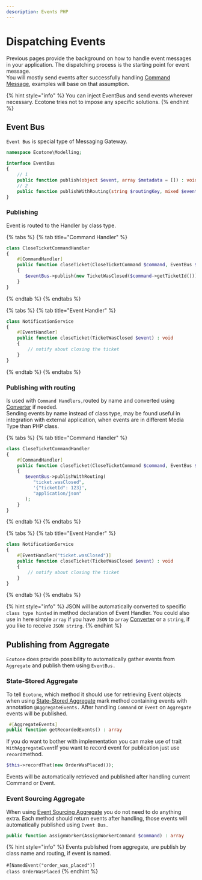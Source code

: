 ```yaml
---
description: Events PHP
---
```


# Dispatching Events

Previous pages provide the background on how to handle event messages in your application. The dispatching process is the starting point for event message.\
You will mostly send events after successfully handling [Command Message](../command-handling/), examples will base on that assumption.

{% hint style="info" %}
You can inject EventBus and send events wherever necessary. Ecotone tries not to impose any  specific solutions.
{% endhint %}

## Event Bus

`Event Bus` is special type of Messaging Gateway.&#x20;

```php
namespace Ecotone\Modelling;

interface EventBus
{
    // 1
    public function publish(object $event, array $metadata = []) : void;
    // 2
    public function publishWithRouting(string $routingKey, mixed $event = [], string $eventMediaType = MediaType::APPLICATION_X_PHP, array $metadata = []) : void;
}
```

### Publishing&#x20;

Event is routed to the Handler by class type.

{% tabs %}
{% tab title="Command Handler" %}
```php
class CloseTicketCommandHandler
{   
    #[CommandHandler]
    public function closeTicket(CloseTicketCommand $command, EventBus $eventBus) : void
    {
       $eventBus->publish(new TicketWasClosed($command->getTicketId())); 
    }   
}
```
{% endtab %}
{% endtabs %}

{% tabs %}
{% tab title="Event Handler" %}
```php
class NotificationService
{   
    #[EventHandler]
    public function closeTicket(TicketWasClosed $event) : void
    {
        // notify about closing the ticket
    }   
}
```
{% endtab %}
{% endtabs %}

### Publishing with routing

Is used with `Command Handlers,`routed by name and converted using [Converter](../../messaging/conversion/) if needed.\
Sending events by name instead of class type, may be found useful in integration with external application, when events are in different Media Type than PHP class. &#x20;

{% tabs %}
{% tab title="Command Handler" %}
```php
class CloseTicketCommandHandler
{   
    #[CommandHandler]
    public function closeTicket(CloseTicketCommand $command, EventBus $eventBus) : void
    {
       $eventBus->publishWithRouting(
          "ticket.wasClosed", 
          '{"ticketId": 123}',
          "application/json"
       ); 
    }   
}
```
{% endtab %}
{% endtabs %}

{% tabs %}
{% tab title="Event Handler" %}
```php
class NotificationService
{   
    #[EventHandler("ticket.wasClosed")]
    public function closeTicket(TicketWasClosed $event) : void
    {
        // notify about closing the ticket
    }   
}
```
{% endtab %}
{% endtabs %}

{% hint style="info" %}
JSON will be automatically converted to specific `class type hinted` in method declaration of Event Handler. You could also use in here simple `array` if you have `JSON` to `array` [Converter](../../messaging/conversion/) or a `string`, if you like to receive `JSON string`.
{% endhint %}

## Publishing from Aggregate

`Ecotone` does provide possibility to automatically gather events from `Aggregate` and publish them using `EventBus.`&#x20;

### State-Stored Aggregate

To tell `Ecotone`, which method it should use for retrieving Event objects when using [State-Stored Aggregate](../command-handling/state-stored-aggregate.md#state-stored-aggregate) mark method containing events with annotation `@AggregateEvents.` After handling `Command` or `Event` on `Aggregate` events will be published.&#x20;

```php
 #[AggregateEvents]
public function getRecordedEvents() : array
```

&#x20;If you do want to bother with implementation you can make use of trait `WithAggregateEvent`If you want to record event for publication just use `record`method.

```php
$this->recordThat(new OrderWasPlaced());
```

Events will be automatically retrieved and published after handling current Command or Event.

### Event Sourcing Aggregate

When using [Event Sourcing Aggregate](../event-sourcing.md#event-sourced-aggregate) you do not need to do anything extra. Each method should return events after handling, those events will automatically published using `Event Bus.`

```php
public function assignWorker(AssignWorkerCommand $command) : array
```

{% hint style="info" %}
Events published from aggregate, are publish by class name and routing, if event is named.\
\
`#[NamedEvent("order_was_placed")]`\
`class OrderWasPlaced`
{% endhint %}
